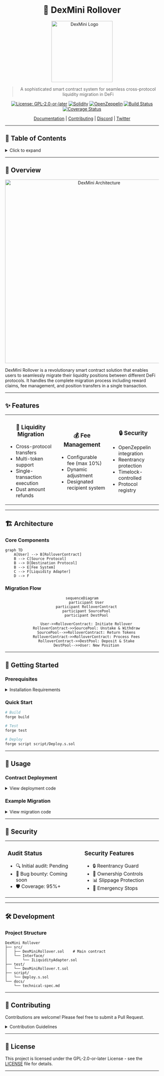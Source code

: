 <div align="center">

# 🔄 DexMini Rollover

<img src="https://your-logo-url.png" alt="DexMini Logo" width="200"/>

> A sophisticated smart contract system for seamless cross-protocol liquidity migration in DeFi

[![License: GPL-2.0-or-later](https://img.shields.io/badge/License-GPL%20v2+-blue.svg)](LICENSE)
[![Solidity](https://img.shields.io/badge/solidity-%5E0.8.0-363636.svg)](https://docs.soliditylang.org/en/v0.8.0/)
[![OpenZeppelin](https://img.shields.io/badge/OpenZeppelin-4.x-blue.svg)](https://www.openzeppelin.com/)
[![Build Status](https://img.shields.io/github/workflow/status/DexMini/Dex-Mini-Rollover/CI)](https://github.com/DexMini/Dex-Mini-Rollover/actions)
[![Coverage Status](https://img.shields.io/codecov/c/github/DexMini/Dex-Mini-Rollover)](https://codecov.io/gh/DexMini/Dex-Mini-Rollover)

[Documentation](https://docs.dexmini.com) |
[Contributing](CONTRIBUTING.md) |
[Discord](https://discord.gg/dexmini) |
[Twitter](https://twitter.com/dexmini)

</div>

---

## 📑 Table of Contents

<details>
<summary>Click to expand</summary>

- [Overview](#-overview)
- [Features](#-features)
- [Architecture](#-architecture)
- [Getting Started](#-getting-started)
- [Usage](#-usage)
- [Security](#-security)
- [Development](#-development)
- [Contributing](#-contributing)
- [License](#-license)

</details>

---

## 🌟 Overview

<div align="center">
<img src="https://your-diagram-url.png" alt="DexMini Architecture" width="600"/>
</div>

DexMini Rollover is a revolutionary smart contract solution that enables users to seamlessly migrate their liquidity positions between different DeFi protocols. It handles the complete migration process including reward claims, fee management, and position transfers in a single transaction.

---

## ✨ Features

<table>
<tr>
<td width="33%">
<h3 align="center">🔄 Liquidity Migration</h3>

- Cross-protocol transfers
- Multi-token support
- Single-transaction execution
- Dust amount refunds
</td>
<td width="33%">
<h3 align="center">💰 Fee Management</h3>

- Configurable fee (max 10%)
- Dynamic adjustment
- Designated recipient system
</td>
<td width="33%">
<h3 align="center">🔒 Security</h3>

- OpenZeppelin integration
- Reentrancy protection
- Timelock-controlled
- Protocol registry
</td>
</tr>
</table>

---

## 🏗 Architecture

### Core Components

```mermaid
graph TD
    A[User] --> B[RolloverContract]
    B --> C[Source Protocol]
    B --> D[Destination Protocol]
    B --> E[Fee System]
    C --> F[Liquidity Adapter]
    D --> F
```

### Migration Flow

<div align="center">

```mermaid
sequenceDiagram
    participant User
    participant RolloverContract
    participant SourcePool
    participant DestPool
    
    User->>RolloverContract: Initiate Rollover
    RolloverContract->>SourcePool: Unstake & Withdraw
    SourcePool-->>RolloverContract: Return Tokens
    RolloverContract->>RolloverContract: Process Fees
    RolloverContract->>DestPool: Deposit & Stake
    DestPool-->>User: New Position
```

</div>

---

## 🚀 Getting Started

### Prerequisites

<details>
<summary>Installation Requirements</summary>

```bash
# Install Foundry
curl -L https://foundry.paradigm.xyz | bash
foundryup

# Clone the repository
git clone https://github.com/DexMini/Dex-Mini-Rollover.git
cd Dex-Mini-Rollover

# Install dependencies
forge install
```

</details>

### Quick Start

```bash
# Build
forge build

# Test
forge test

# Deploy
forge script script/Deploy.s.sol
```

---

## 📝 Usage

### Contract Deployment

<details>
<summary>View deployment code</summary>

```solidity
RolloverContract rollover = new RolloverContract(
    feePercentage,    // e.g., 50 (0.5%)
    feeRecipient,     // fee collector address
    wethAddress,      // WETH contract address
    timelockAddress   // governance timelock
);
```

</details>

### Example Migration

<details>
<summary>View migration code</summary>

```solidity
rollover.rolloverLiquidity(
    sourcePool,          // e.g., Uniswap pool
    destinationPool,     // e.g., Sushiswap pool
    liquidityAmount,     // amount to migrate
    sourceParams,        // withdrawal parameters
    destinationParams    // deposit parameters
);
```

</details>

---

## 🔐 Security

<table>
<tr>
<td width="50%">

### Audit Status
- 🔍 Initial audit: Pending
- 🎯 Bug bounty: Coming soon
- 🛡️ Coverage: 95%+

</td>
<td width="50%">

### Security Features
- 🔒 Reentrancy Guard
- 👑 Ownership Controls
- 📊 Slippage Protection
- 🛑 Emergency Stops

</td>
</tr>
</table>

---

## 🛠 Development

### Project Structure

```
DexMini Rollover
├── src/
│   ├── DexMiniRollover.sol    # Main contract
│   └── Interface/
│       └── ILiquidityAdapter.sol
├── test/
│   └── DexMiniRollover.t.sol
├── script/
│   └── Deploy.s.sol
└── docs/
    └── technical-spec.md
```

---

## 🤝 Contributing
Contributions are welcome! Please feel free to submit a Pull Request.

<details>
<summary>Contribution Guidelines</summary>

1. Fork the repository
2. Create your feature branch
3. Commit your changes
4. Push to the branch
5. Open a Pull Request

</details>

---

## 📄 License

This project is licensed under the GPL-2.0-or-later License - see the [LICENSE](LICENSE) file for details.

---

